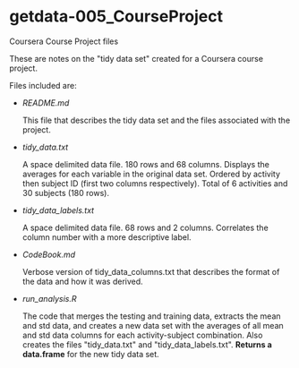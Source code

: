 getdata-005_CourseProject
=========================

Coursera Course Project files

These are notes on the "tidy data set" created for a Coursera course project.

Files included are:

- *README.md*

    This file that describes the tidy data set and the files associated with the project.

- *tidy_data.txt*

    A space delimited data file. 180 rows and 68 columns. Displays the averages for each variable in the 
    original data set. Ordered by activity then subject ID (first two columns respectively). Total of 6 activities and 30 subjects (180 rows).
    
- *tidy_data_labels.txt*

    A space delimited data file. 68 rows and 2 columns. Correlates the column number with a more descriptive label.
    
- *CodeBook.md*

    Verbose version of tidy_data_columns.txt that describes the format of the data and how it was derived.
    
- *run_analysis.R*

    The code that merges the testing and training data, extracts the mean and std data, and creates a new data set with the averages of all mean and std data columns for each activity-subject combination.
    Also creates the files "tidy_data.txt" and "tidy_data_labels.txt".
    **Returns a data.frame** for the new tidy data set.
